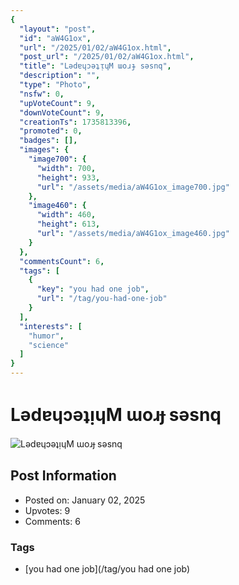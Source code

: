 ```yaml
---
{
  "layout": "post",
  "id": "aW4G1ox",
  "url": "/2025/01/02/aW4G1ox.html",
  "post_url": "/2025/01/02/aW4G1ox.html",
  "title": "LǝdɐɥɔǝʇᴉɥM ɯoɹɟ sǝsnq",
  "description": "",
  "type": "Photo",
  "nsfw": 0,
  "upVoteCount": 9,
  "downVoteCount": 9,
  "creationTs": 1735813396,
  "promoted": 0,
  "badges": [],
  "images": {
    "image700": {
      "width": 700,
      "height": 933,
      "url": "/assets/media/aW4G1ox_image700.jpg"
    },
    "image460": {
      "width": 460,
      "height": 613,
      "url": "/assets/media/aW4G1ox_image460.jpg"
    }
  },
  "commentsCount": 6,
  "tags": [
    {
      "key": "you had one job",
      "url": "/tag/you-had-one-job"
    }
  ],
  "interests": [
    "humor",
    "science"
  ]
}
---
```


# LǝdɐɥɔǝʇᴉɥM ɯoɹɟ sǝsnq

![LǝdɐɥɔǝʇᴉɥM ɯoɹɟ sǝsnq](/assets/media/aW4G1ox_image700.jpg)

## Post Information

- Posted on: January 02, 2025
- Upvotes: 9
- Comments: 6

### Tags

- [you had one job](/tag/you had one job)
